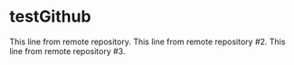 # testGithub

This line from remote repository.
This line from remote repository #2.
This line from remote repository #3.
